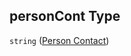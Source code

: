 ## personCont Type

`string` ([Person Contact](config-properties-project-information-widget-config-properties-field-names-properties-person-contact.md))
